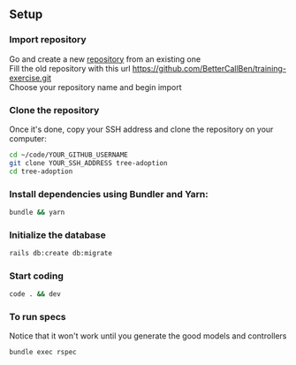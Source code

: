 ## Setup

### Import repository

Go and create a new [repository](https://github.com/new/import) from an existing one \
Fill the old repository with this url https://github.com/BetterCallBen/training-exercise.git \
Choose your repository name and begin import

### Clone the repository

Once it's done, copy your SSH address and clone the repository on your computer:

```sh
cd ~/code/YOUR_GITHUB_USERNAME
git clone YOUR_SSH_ADDRESS tree-adoption
cd tree-adoption
```

### Install dependencies using Bundler and Yarn:

```sh
bundle && yarn
```

### Initialize the database

```sh
rails db:create db:migrate
```

### Start coding 

```sh
code . && dev
```

### To run specs

Notice that it won't work until you generate the good models and controllers

```sh
bundle exec rspec
```

